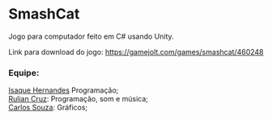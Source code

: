 # SmashCat
Jogo para computador feito em C# usando Unity.

Link para download do jogo: https://gamejolt.com/games/smashcat/460248
<br>

### Equipe:
<a href="https://github.com/isaquedev">Isaque Hernandes</a> Programação;
<br><a href="https://github.com/ruliancruz">Rulian Cruz</a>: Programação, som e música;
<br><a href="https://github.com/Edward-Doragon">Carlos Souza</a>: Gráficos;
